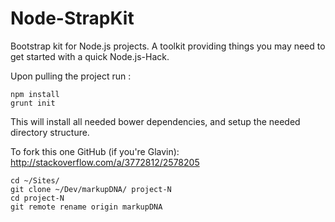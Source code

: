 Node-StrapKit
=============

Bootstrap kit for Node.js projects. A toolkit providing things you may need to get started with a quick Node.js-Hack.


Upon pulling the project run : 
```
npm install
grunt init
```
This will install all needed bower dependencies, and setup the needed directory structure.


To fork this one GitHub (if you're Glavin): http://stackoverflow.com/a/3772812/2578205
```
cd ~/Sites/
git clone ~/Dev/markupDNA/ project-N
cd project-N
git remote rename origin markupDNA
```
